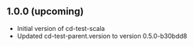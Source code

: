 ## 1.0.0 (upcoming)

* Initial version of cd-test-scala
* Updated cd-test-parent.version to version 0.5.0-b30bdd8

